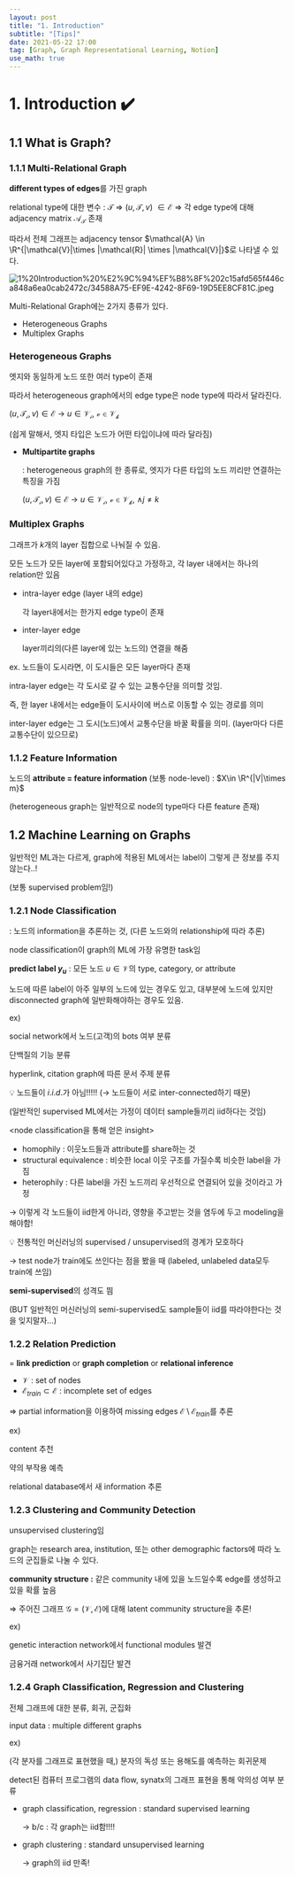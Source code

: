 ```yaml
---
layout: post
title: "1. Introduction"
subtitle: "[Tips]"
date: 2021-05-22 17:00
tag: [Graph, Graph Representational Learning, Notion]
use_math: true
---
```


# 1. Introduction ✔️

## 1.1 What is Graph?

### 1.1.1 Multi-Relational Graph

**different types of edges**를 가진 graph

relational type에 대한 변수 : $\mathcal{T}$ ⇒ ($u, \mathcal{T}, v$) $\in \mathcal{E}$ ⇒ 각 edge type에 대해 adjacency matrix $\mathcal{A}_{\mathcal{T}}$ 존재

따라서 전체 그래프는 adjacency tensor $\mathcal{A} \in \R^{|\mathcal{V}|\times |\mathcal{R}| \times |\mathcal{V}|}$로 나타낼 수 있다.  

![1%20Introduction%20%E2%9C%94%EF%B8%8F%202c15afd565f446ca848a6ea0cab2472c/34588A75-EF9E-4242-8F69-19D5EE8CF81C.jpeg](1%20Introduction%20%E2%9C%94%EF%B8%8F%202c15afd565f446ca848a6ea0cab2472c/34588A75-EF9E-4242-8F69-19D5EE8CF81C.jpeg)

Multi-Relational Graph에는 2가지 종류가 있다.

- Heterogeneous Graphs
- Multiplex Graphs

### Heterogeneous Graphs

엣지와 동일하게 노드 또한 여러 type이 존재

따라서 heterogeneous graph에서의 edge type은 node type에 따라서 달라진다. 

$(u,\mathcal{T_i},v) \in \mathcal{E} \ \rightarrow \ u\in\mathcal{V_i, \ v\in\mathcal{V_k}}$

(쉽게 말해서, 엣지 타입은 노드가 어떤 타입이냐에 따라 달라짐)

- **Multipartite graphs**

    : heterogeneous graph의 한 종류로, 엣지가 다른 타입의 노드 끼리만 연결하는 특징을 가짐

    $(u,\mathcal{T_i},v) \in \mathcal{E} \ \rightarrow \ u\in\mathcal{V_i, \ v\in\mathcal{V_k}}$,  $\wedge j\neq k$

### Multiplex Graphs

그래프가 $k$개의 layer 집합으로 나눠질 수 있음.

모든 노드가 모든 layer에 포함되어있다고 가정하고, 각 layer 내에서는 하나의 relation만 있음

- intra-layer edge (layer 내의 edge)

    각 layer내에서는 한가지 edge type이 존재 

- inter-layer edge

    layer끼리의(다른 layer에 있는 노드의) 연결을 해줌

ex. 노드들이 도시라면, 이 도시들은 모든 layer마다 존재

intra-layer edge는 각 도시로 갈 수 있는 교통수단을 의미할 것임. 

즉, 한 layer 내에서는 edge들이 도시사이에 버스로 이동할 수 있는 경로를 의미 

inter-layer edge는 그 도시(노드)에서 교통수단을 바꿀 확률을 의미.  (layer마다 다른 교통수단이 있으므로)

### 1.1.2 Feature Information

노드의 **attribute = feature information** (보통 node-level) : $X\in \R^{|V|\times m}$

(heterogeneous graph는 일반적으로 node의 type마다 다른 feature 존재)

## 1.2 Machine Learning on Graphs

일반적인 ML과는 다르게, graph에 적용된 ML에서는 label이 그렇게 큰 정보를 주지 않는다..! 

(보통 supervised problem임!)

### 1.2.1 Node Classification

: 노드의 information을 추론하는 것, (다른 노드와의 relationship에 따라 추론)

node classification이 graph의 ML에 가장 유명한 task임

**predict label $y_u$** : 모든 노드 $u\in \mathcal{V}$의 type, category, or attribute 

노드에 따른 label이 아주 일부의 노드에 있는 경우도 있고, 대부분에 노드에 있지만 disconnected graph에 일반화해야하는 경우도 있음. 

ex) 

social network에서 노드(고객)의 bots 여부 분류

단백질의 기능 분류

hyperlink, citation graph에 따른 문서 주제 분류

💡 노드들이 $i.i.d.$가 아님!!!!! (→ 노드들이 서로 inter-connected하기 때문)

(일반적인 supervised ML에서는 가정이 데이터 sample들끼리 iid하다는 것임)

<node classification을 통해 얻은 insight>

- homophily : 이웃노드들과 attribute를 share하는 것
- structural equivalence : 비슷한 local 이웃 구조를 가질수록 비슷한 label을 가짐
- heterophily : 다른 label을 가진 노드끼리 우선적으로 연결되어 있을 것이라고 가정

→ 이렇게 각 노드들이 iid한게 아니라, 영향을 주고받는 것을 염두에 두고 modeling을 해야함!

💡 전통적인 머신러닝의 supervised / unsupervised의 경계가 모호하다

→ test node가 train에도 쓰인다는 점을 봤을 때 (labeled, unlabeled data모두 train에 쓰임) 

**semi-supervised**의 성격도 띔 

(BUT 일반적인 머신러닝의 semi-supervised도 sample들이 iid를 따라야한다는 것을 잊지말자...)

### 1.2.2 Relation Prediction

= **link prediction** or **graph completion** or **relational inference**

- $\mathcal{V}$ : set of nodes
- $\mathcal{E}_{train} \subset \mathcal{E}$ : incomplete set of edges

⇒ partial information을 이용하여 missing edges $\mathcal{E} \setminus \mathcal{E}_{train}$를 추론

ex)

content 추천

약의 부작용 예측

relational database에서 새 information 추론

### 1.2.3 Clustering and Community Detection

unsupervised clustering임

graph는 research area, institution, 또는 other demographic factors에 따라 노드의 군집들로 나눌 수 있다. 

**community structure :** 같은 community 내에 있을 노드일수록 edge를 생성하고 있을 확률 높음

⇒ 주어진 그래프 $\mathcal{G=(V,E)}$에 대해 latent community structure을 추론! 

ex) 

genetic interaction network에서 functional modules 발견

금융거래 network에서 사기집단 발견

### 1.2.4 Graph Classification, Regression and Clustering

전체 그래프에 대한 분류, 회귀, 군집화

input data : multiple different graphs

ex) 

(각 분자를 그래프로 표현했을 때,) 분자의 독성 또는 용해도를 예측하는 회귀문제 

detect된 컴퓨터 프로그램의 data flow, synatx의 그래프 표현을 통해 악의성 여부 분류

- graph classification, regression : standard supervised learning

    → b/c : 각 graph는 iid함!!!!

- graph clustering : standard unsupervised learning

    → graph의 iid 만족!
